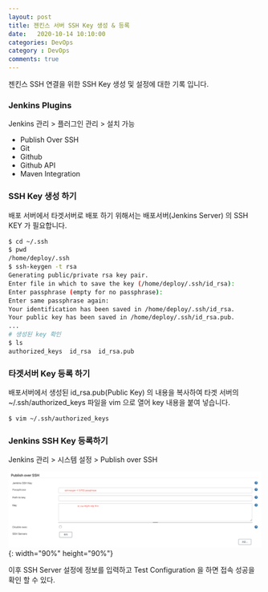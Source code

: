 ```yaml
---
layout: post
title: 젠킨스 서버 SSH Key 생성 & 등록
date:   2020-10-14 10:10:00
categories: DevOps
category : DevOps
comments: true 
---
```


젠킨스 SSH 연결을 위한 SSH Key 생성 및 설정에 대한 기록 입니다.

### Jenkins Plugins

Jenkins 관리 > 플러그인 관리 > 설치 가능

- Publish Over SSH
- Git
- Github
- Github API
- Maven Integration

### SSH Key 생성 하기

배포 서버에서 타겟서버로 배포 하기 위해서는 배포서버(Jenkins Server) 의 SSH KEY 가 필요합니다.


```bash
$ cd ~/.ssh
$ pwd
/home/deploy/.ssh
$ ssh-keygen -t rsa
Generating public/private rsa key pair.
Enter file in which to save the key (/home/deploy/.ssh/id_rsa):
Enter passphrase (empty for no passphrase):
Enter same passphrase again:
Your identification has been saved in /home/deploy/.ssh/id_rsa.
Your public key has been saved in /home/deploy/.ssh/id_rsa.pub.
...
# 생성된 key 확인
$ ls
authorized_keys  id_rsa  id_rsa.pub
```


### 타겟서버 Key 등록 하기

배포서버에서 생성된 id_rsa.pub(Public Key) 의 내용을 복사하여 타겟 서버의 ~/.ssh/authorized_keys 파일을 vim 으로 열어 key 내용을 붙여 넣습니다.


```bash
$ vim ~/.ssh/authorized_keys
```

### Jenkins SSH Key 등록하기

Jenkins 관리 > 시스템 설정 > Publish over SSH

![jenkins SSH Configure](/img/jenkins/jenkinsSSHInput.png){: width="90%" height="90%"}

이후 SSH Server 설정에 정보를 입력하고 Test Configuration 을 하면 접속 성공을 확인 할 수 있다.